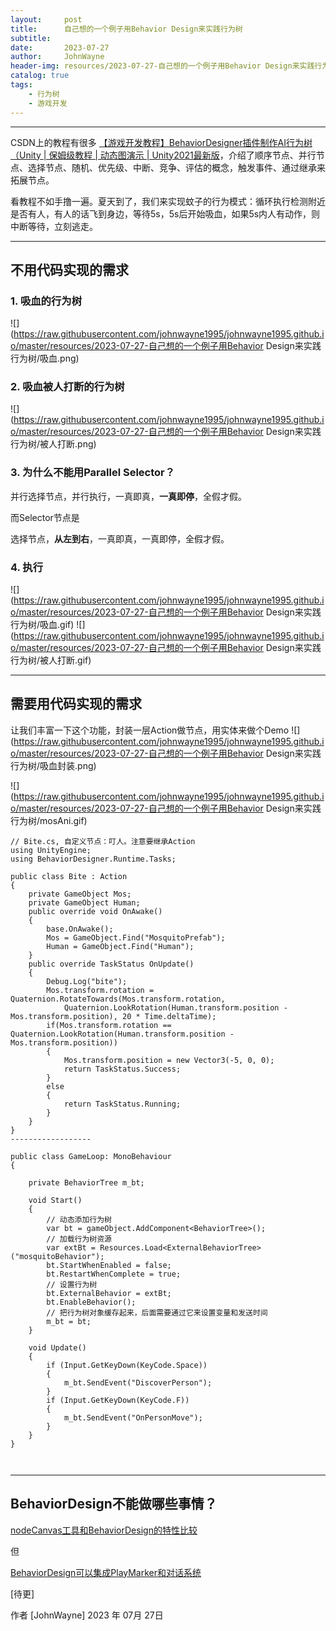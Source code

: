 ```yaml
---
layout:     post
title:      自己想的一个例子用Behavior Design来实践行为树
subtitle:   
date:       2023-07-27
author:     JohnWayne
header-img: resources/2023-07-27-自己想的一个例子用Behavior Design来实践行为树/CoverBackground.png
catalog: true
tags:
    - 行为树
    - 游戏开发
---
```



------
CSDN上的教程有很多 [【游戏开发教程】BehaviorDesigner插件制作AI行为树（Unity | 保姆级教程 | 动态图演示 | Unity2021最新版][1]，介绍了顺序节点、并行节点、选择节点、随机、优先级、中断、竞争、评估的概念，触发事件、通过继承来拓展节点。

看教程不如手撸一遍。夏天到了，我们来实现蚊子的行为模式：循环执行检测附近是否有人，有人的话飞到身边，等待5s，5s后开始吸血，如果5s内人有动作，则中断等待，立刻逃走。

------

## 不用代码实现的需求

### 1. 吸血的行为树
![](https://raw.githubusercontent.com/johnwayne1995/johnwayne1995.github.io/master/resources/2023-07-27-自己想的一个例子用Behavior Design来实践行为树/吸血.png)

### 2. 吸血被人打断的行为树
![](https://raw.githubusercontent.com/johnwayne1995/johnwayne1995.github.io/master/resources/2023-07-27-自己想的一个例子用Behavior Design来实践行为树/被人打断.png)

### 3. 为什么不能用Parallel Selector？
并行选择节点，并行执行，一真即真，**一真即停**，全假才假。

而Selector节点是

选择节点，**从左到右**，一真即真，一真即停，全假才假。

### 4. 执行
![](https://raw.githubusercontent.com/johnwayne1995/johnwayne1995.github.io/master/resources/2023-07-27-自己想的一个例子用Behavior Design来实践行为树/吸血.gif)
![](https://raw.githubusercontent.com/johnwayne1995/johnwayne1995.github.io/master/resources/2023-07-27-自己想的一个例子用Behavior Design来实践行为树/被人打断.gif)

---

## 需要用代码实现的需求

让我们丰富一下这个功能，封装一层Action做节点，用实体来做个Demo
![](https://raw.githubusercontent.com/johnwayne1995/johnwayne1995.github.io/master/resources/2023-07-27-自己想的一个例子用Behavior Design来实践行为树/吸血封装.png)

![](https://raw.githubusercontent.com/johnwayne1995/johnwayne1995.github.io/master/resources/2023-07-27-自己想的一个例子用Behavior Design来实践行为树/mosAni.gif)
```CSharp
// Bite.cs, 自定义节点：叮人。注意要继承Action
using UnityEngine;
using BehaviorDesigner.Runtime.Tasks;

public class Bite : Action
{
    private GameObject Mos;
    private GameObject Human;
    public override void OnAwake()
    {
        base.OnAwake();
        Mos = GameObject.Find("MosquitoPrefab");
        Human = GameObject.Find("Human");
    }
    public override TaskStatus OnUpdate()
    {
        Debug.Log("bite");
        Mos.transform.rotation = Quaternion.RotateTowards(Mos.transform.rotation,
            Quaternion.LookRotation(Human.transform.position - Mos.transform.position), 20 * Time.deltaTime);
        if(Mos.transform.rotation == Quaternion.LookRotation(Human.transform.position - Mos.transform.position))
        {
            Mos.transform.position = new Vector3(-5, 0, 0);
            return TaskStatus.Success;
        }
        else
        {
            return TaskStatus.Running;
        }
    }
}
------------------

public class GameLoop: MonoBehaviour 
{

    private BehaviorTree m_bt;

    void Start()
    {
        // 动态添加行为树
        var bt = gameObject.AddComponent<BehaviorTree>();
        // 加载行为树资源
        var extBt = Resources.Load<ExternalBehaviorTree>("mosquitoBehavior");
        bt.StartWhenEnabled = false;
        bt.RestartWhenComplete = true;
        // 设置行为树
        bt.ExternalBehavior = extBt;
        bt.EnableBehavior();
        // 把行为树对象缓存起来，后面需要通过它来设置变量和发送时间
        m_bt = bt;
    }
    
    void Update()
    {
        if (Input.GetKeyDown(KeyCode.Space))
        {
            m_bt.SendEvent("DiscoverPerson");
        }
        if (Input.GetKeyDown(KeyCode.F))
        {
            m_bt.SendEvent("OnPersonMove");
        }
    }
}



```

------

## BehaviorDesign不能做哪些事情？

[nodeCanvas工具和BehaviorDesign的特性比较][2]

但

[BehaviorDesign可以集成PlayMarker和对话系统][3]


[待更]

作者 [JohnWayne]
2023 年 07月 27日


[1]: https://blog.csdn.net/linxinfa/article/details/124483690
[2]: https://nodecanvas.paradoxnotion.com/features-comparison/
[3]: https://opsive.com/support/documentation/behavior-designer/integrations/

